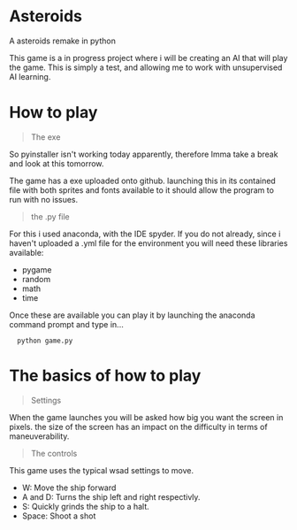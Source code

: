 # Asteroids
A asteroids remake in python

This game is a in progress project where i will be creating an AI that will play the game.
This is simply a test, and allowing me to work with unsupervised AI learning.

# How to play
> The exe

So pyinstaller isn't working today apparently, therefore Imma take a break and look at this tomorrow.

The game has a exe uploaded onto github. launching this in its contained file with both sprites and fonts available to it should allow the program to run with no issues.

> the .py file

For this i used anaconda, with the IDE spyder.
If you do not already, since i haven't uploaded a .yml file for the environment you will need these libraries available:

- pygame
- random
- math
- time

Once these are available you can play it by launching the anaconda command prompt and type in...

```
  python game.py
```

# The basics of how to play
> Settings

When the game launches you will be asked how big you want the screen in pixels. the size of the screen has an impact on the difficulty in terms of maneuverability. 

> The controls

This game uses the typical wsad settings to move.

- W: Move the ship forward
- A and D: Turns the ship left and right respectivly.
- S: Quickly grinds the ship to a halt.
- Space: Shoot a shot
